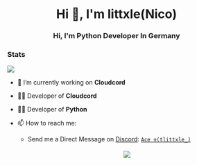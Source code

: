 <h1 align="center">Hi 👋, I'm littxle(Nico)</h1>
<h3 align="center">Hi, I'm Python Developer In Germany</h3>

### Stats
[![](https://github-readme-stats.vercel.app/api?username=littxle&theme=dracula&count_private=true&show_icons=true&hide=contribs)](https://github.com/littxle)

- 🔭 I’m currently working on **Cloudcord**

- 🧑‍💻 Developer of **Cloudcord**

- 🧑‍💻 Developer of **Python**

- 📫 How to reach me:
  
   - Send me a Direct Message on [Discord](https://discord.com): [`Ace ✞(tlittxle_)`](https://discord.com/users/817435791079768105) 
  
     <center> 
       <a href='https://discord.gg/[VAR8sutF](https://discord.gg/GM9mcK9s2W)'> 
         <img src="https://discord.c99.nl/widget/theme-/817435791079768105.png" style='padding: 5px'> 
       </a> 














